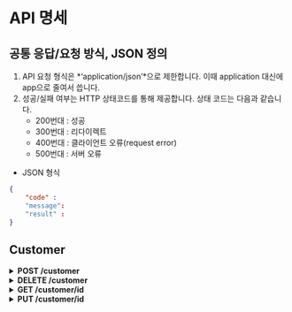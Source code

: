 # API 명세
## 공통 응답/요청 방식, JSON 정의
1. API 요청 형식은  *‘application/json’*으로 제한합니다. 이때 application 대신에 app으로 줄여서 씁니다.
2. 성공/실패 여부는 HTTP 상태코드를 통해 제공합니다. 상태 코드는 다음과 같습니다.   
    - 200번대 : 성공
    - 300번대 : 리다이렉트
    - 400번대 : 클라이언트 오류(request error)
    - 500번대 : 서버 오류

- JSON 형식
```json
{
	"code" : 
	"message":
	"result" : 
}
```

## Customer
<details>
  <summary><strong>POST /customer</strong></summary>
  
  > 고객 정보 등록  
  - **Header**: None  
  - **Request**:
    - *name(string): 이름
    - *nrc_no(string): 주민번호
    - *date_of_birth(string): 생년월일
    - *gender(enum): 성별
    - *phone_number(string): 전화번호
    - email(string): 이메일
    - *loan_type(enum): 대출 구분
    - *cp_number(enum): 관리 코드
    - *home_address(string): 집 주소
    - *home_postal_code(string): 집 우편번호
    - office_address(string): 사무실 주소
    - office_postal_code(string): 사무실 우편번호
    - details([string]): 추가 정보
    - image(???): 사진  
  - **Response**: None
</details>
<details>
  <summary><strong>DELETE /customer</strong></summary>
  
  > 고객 정보 삭제  
  - **Header**: None  
  - **Request**:
    - *id(int)*: ID  
  - **Response**: None
</details>
<details>
  <summary><strong>GET /customer/id</strong></summary>
  
  > 고객 정보 조회
  - **Header**: None
  - **Request**:
    - id(int): id
  - **Response**:
    - name(string): 이름
    - nrc_no(string): 주민번호
    - date_of_birth(string): 생년월일
    - gender(enum): 성별
    - phone_number(string): 전화번호
    - email(string): 이메일
    - loan_type(enum): 대출 구분
    - cp_number(enum): 관리 코드
    - home_address(string): 집 주소
    - home_postal_code(string): 집 우편번호
    - office_address(string): 사무실 주소
    - office_postal_code(string): 사무실 우편번호
    - details([string]): 추가 정보
    - image(???): 사진
</details>
<details>
  <summary><strong>PUT /customer/id</strong></summary>
  
  > 고객 정보 수정  
  - **Header**: None  
  - **Request**:
    - name(string): 이름
    - nrc_no(string): 주민번호
    - date_of_birth(string): 생년월일
    - gender(enum): 성별
    - phone_number(string): 전화번호
    - email(string): 이메일
    - loan_type(enum): 대출 구분
    - cp_number(enum): 관리 코드
    - home_address(string): 집 주소
    - home_postal_code(string): 집 우편번호
    - office_address(string): 사무실 주소
    - office_postal_code(string): 사무실 우편번호
    - details([string]): 추가 정보
    - image(???): 사진  
  - **Response**: None
</details>


